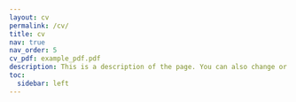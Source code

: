 ```yaml
---
layout: cv
permalink: /cv/
title: cv
nav: true
nav_order: 5
cv_pdf: example_pdf.pdf
description: This is a description of the page. You can also change or remove the top pdf download button.
toc:
  sidebar: left
---
```

